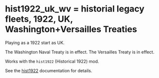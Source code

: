 # hist1922_uk_wv = historial legacy fleets, 1922, UK, Washington+Versailles Treaties

Playing as a 1922 start as UK.

The Washington Naval Treaty is  in effect.
The Versailles Treaty is  in effect.

Works with the `hist1922` (Historical 1922) mod.

See the [hist1922](hist1922.md) documentation for details.

